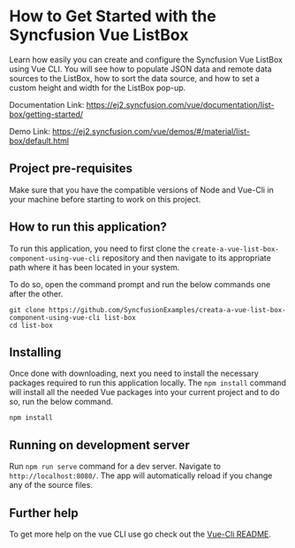 # How to Get Started with the Syncfusion Vue ListBox

Learn how easily you can create and configure the Syncfusion Vue ListBox using Vue CLI. You will see how to populate JSON data and remote data sources to the ListBox, how to sort the data source, and how to set a custom height and width for the ListBox pop-up. 

Documentation Link: https://ej2.syncfusion.com/vue/documentation/list-box/getting-started/ 

Demo Link: https://ej2.syncfusion.com/vue/demos/#/material/list-box/default.html 

## Project pre-requisites
Make sure that you have the compatible versions of Node and Vue-Cli in your machine before starting to work on this project.

## How to run this application?
To run this application, you need to first clone the `create-a-vue-list-box-component-using-vue-cli` repository and then navigate to its appropriate path where it has been located in your system.

To do so, open the command prompt and run the below commands one after the other.

```
git clone https://github.com/SyncfusionExamples/creata-a-vue-list-box-component-using-vue-cli list-box
cd list-box
```

## Installing
Once done with downloading, next you need to install the necessary packages required to run this application locally. The `npm install` command will install all the needed Vue packages into your current project and to do so, run the below command.

```
npm install
```

## Running on development server
Run `npm run serve` command for a dev server. Navigate to `http://localhost:8080/`. The app will automatically reload if you change any of the source files.

## Further help

To get more help on the vue CLI use go check out the [Vue-Cli README](https://github.com/vuejs/vue-cli/blob/master/README.md).
